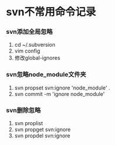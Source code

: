 # svn不常用命令记录

### svn添加全局忽略
1. cd ~/.subversion
2. vim config
3. 修改global-ignores

### svn忽略node_module文件夹
1. svn propset svn:ignore 'node_module' .
2. svn commit -m 'ignore node_module'

### svn删除忽略
1. svn proplist
2. svn propget svn:ignore
3. svn propdel svn:ignore